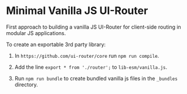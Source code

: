 # Minimal Vanilla JS UI-Router

First approach to building a vanilla JS UI-Router for client-side routing in modular JS applications.

To create an exportable 3rd party library:

1. In `https://github.com/ui-router/core` run `npm run compile`.

2. Add the line `export * from './router';` to `lib-esm/vanilla.js`.

3. Run `npm run bundle` to create bundled vanilla js files in the `_bundles` directory. 
